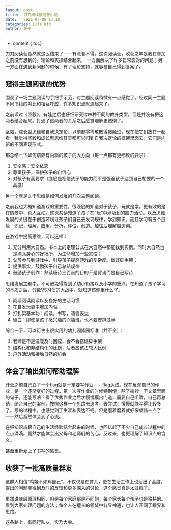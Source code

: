 ```yaml
---
layout: post
title:  刀刀阅读营结营小结
date:   2021-07-08 17:10
categories: Life Kid
author: 栗子
---
```


* content
{:toc}

刀刀阅读营竟然就这么结束了——有点舍不得。这次阅读营，收获之丰是我在参加之前没有想到的。理论和实操结合起来， 一方面解决了许多日常面对的问题；另一方面在遇到新问题的时候，有了理论支持，就容易自己得到答案了。




## 窥得主题阅读的优势

围观了一场主题阅读的手把手示范，对主题阅读稍微有一点感觉了。经过同一主题不同书籍的对比和相互呼应，许多知识点就连起来了。

之前读过《坚毅》，有娃之后也仔细研究过四种不同的教养类型。但是并没有把这两者结合起来。打通了这两者的关系之后感觉理解更透彻了。

坚毅，成长型思维和自我决定论，以前都零零散散得接触过，现在把它们放在一起看，我觉得坚毅和成长型思维其实都可以归到自我决定论的框架里面去，它们是内驱的不同表现形式。

那总结一下如何培养有内驱的孩子的大方向（每一点都有更细致的要求）：

1. 安全感：安全依恋
2. 尊重孩子，保护孩子的自信心
3. 对孩子有高要求（底层是相信孩子的能力而不是强迫孩子达到自己想要的一个高度）

另一个就是关于思维是如何发展的几次主题阅读。

之前我也大概知道游戏的重要性，很浅层的知道对于孩子，玩就是学。更有效的是在情景中，真人互动。这次共读知道了孩子在”玩“中涉及到的脑力活动。以及思维发展的关键在于创造环境让孩子们自己去发现规律，学到知识。而且学习有五个层级：识记，理解，应用，分析，评估，创造。越往后理解越透彻。

在游戏中提高思维，可以这样：

1. 充分利用大自然。书本上的定理公式在大自然中都能找到实例。同时大自然也是涤荡身心的好场所，为生命增加一些灵性；
2. 父母参与到游戏中，引导孩子提高游戏的复杂度。做好脚手架；
3. 提供事实，鼓励孩子自己总结规律
4. 鼓励孩子创作：熟读唐诗三百首的目的不是背诵而是自己写诗

思维发展主题中，不可避免得提到了幼小衔接以及小学的重点。在知道了孩子学习的本质之后，分数VS习惯的大战中，就知道该侧重什么了。

1. 阅读阅读阅读以及良好的生活习惯
2. 在自发玩耍中增加内驱
3. 打扎实基本功：阅读，书写，语言表达
4. 留白：即使是孩子感兴趣的兴趣班，也不要安排过满

综合一下，可以衍生出很实用的幼儿园择园标准（并不全）：

1. 老师是不是温暖及时回应，会不会搭建脚手架
2. 结构化和非结构化的比例，后者应该占较大比例
3. 户外活动和接触自然的机会

## 体会了输出如何帮助理解

开营之前自己立了一个flag就是一定要写作业——flag达成。现在反观自己的作业，是一个逐渐变好的过程。第一次写作业的时候特别懵，除了摘抄一下文章里面的句子，还能写啥？看了优秀作业之后才慢慢摸出门道，需要自己咀嚼，自己再总结，结合自己的案例。按照这样一个思路去思考，去尝试，慢慢就能写得比较多了。写的过程中，也感觉到了生涩和表达不畅。但是磨着磨着就好像顺畅一点了——然后竟然体会到了心流。

在把知识点跟自己的生活经验结合起来的时候，也回忆起了不少自己成长过程中的点点滴滴。竟然才能体会出父母和老师们的苦心。反过来，也更理解了知识点的含义。

甚至重新爱上了书写的感觉。

## 收获了一批高质量群友

这群人相信”鸡娃不如鸡自己“，不仅仅是在育儿，更在生活工作上也活出了高度。提出的问题能得到及时的反馈和更多深入的讨论，这个感觉真是太过瘾了。

虽然说底层原理相同，但是每个家庭都是不同的，每个家长每个孩子也是独特的。看到大家处理问题的方法；每个人在擅长的领域中各显神通，也让人开阔了眼界和思路。

这条路上，有同行队友，实乃大幸。

